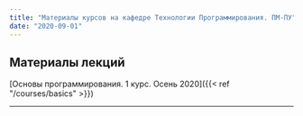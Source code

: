 ```yaml
---
title: "Материалы курсов на кафедре Технологии Программирования. ПМ-ПУ"
date: "2020-09-01"
---
```


## Материалы лекций

[Основы программирования. 1 курс. Осень 2020]({{< ref "/courses/basics" >}})


---
